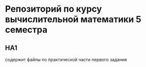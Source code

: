 # Репозиторий по курсу вычислительной математики 5 семестра

## HA1
содержит файлы по практической части первого задания
